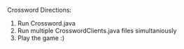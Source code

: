Crossword Directions:

1. Run Crossword.java
2. Run multiple CrosswordClients.java files simultaniously
3. Play the game :)